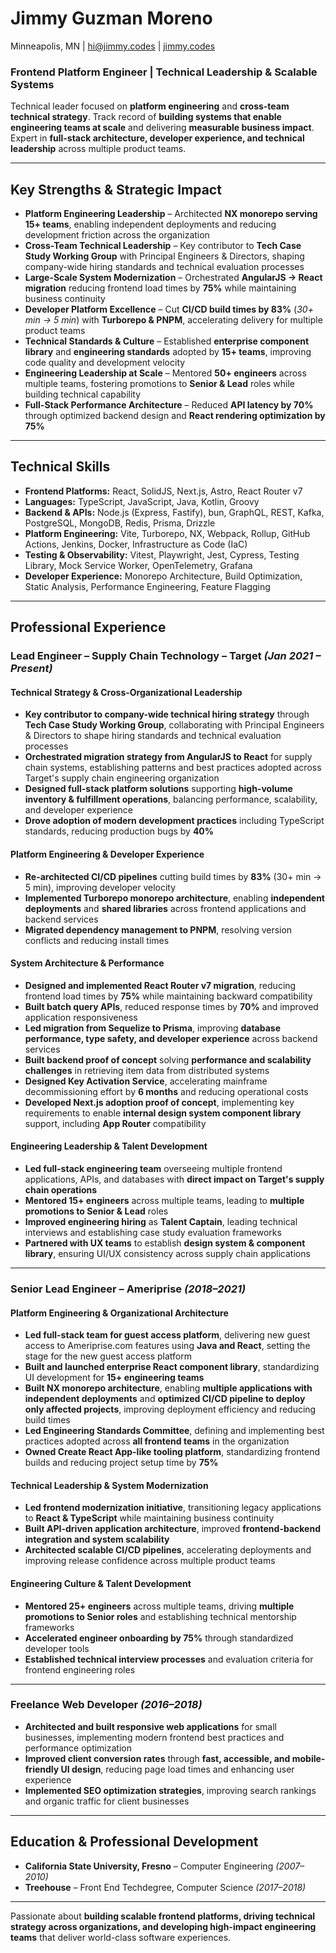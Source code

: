 # Jimmy Guzman Moreno

Minneapolis, MN | [hi@jimmy.codes](mailto:hi@jimmy.codes) | [jimmy.codes](https://jimmy.codes)

### **Frontend Platform Engineer | Technical Leadership & Scalable Systems**

Technical leader focused on **platform engineering** and **cross-team technical strategy**. Track record of **building systems that enable engineering teams at scale** and delivering **measurable business impact**. Expert in **full-stack architecture, developer experience, and technical leadership** across multiple product teams.

---

## **Key Strengths & Strategic Impact**

- **Platform Engineering Leadership** – Architected **NX monorepo serving 15+ teams**, enabling independent deployments and reducing development friction across the organization
- **Cross-Team Technical Leadership** – Key contributor to **Tech Case Study Working Group** with Principal Engineers & Directors, shaping company-wide hiring standards and technical evaluation processes
- **Large-Scale System Modernization** – Orchestrated **AngularJS → React migration** reducing frontend load times by **75%** while maintaining business continuity
- **Developer Platform Excellence** – Cut **CI/CD build times by 83%** (_30+ min → 5 min_) with **Turborepo & PNPM**, accelerating delivery for multiple product teams
- **Technical Standards & Culture** – Established **enterprise component library** and **engineering standards** adopted by **15+ teams**, improving code quality and development velocity
- **Engineering Leadership at Scale** – Mentored **50+ engineers** across multiple teams, fostering promotions to **Senior & Lead** roles while building technical capability
- **Full-Stack Performance Architecture** – Reduced **API latency by 70%** through optimized backend design and **React rendering optimization by 75%**

---

## **Technical Skills**

- **Frontend Platforms:** React, SolidJS, Next.js, Astro, React Router v7
- **Languages:** TypeScript, JavaScript, Java, Kotlin, Groovy
- **Backend & APIs:** Node.js (Express, Fastify), bun, GraphQL, REST, Kafka, PostgreSQL, MongoDB, Redis, Prisma, Drizzle
- **Platform Engineering:** Vite, Turborepo, NX, Webpack, Rollup, GitHub Actions, Jenkins, Docker, Infrastructure as Code (IaC)
- **Testing & Observability:** Vitest, Playwright, Jest, Cypress, Testing Library, Mock Service Worker, OpenTelemetry, Grafana
- **Developer Experience:** Monorepo Architecture, Build Optimization, Static Analysis, Performance Engineering, Feature Flagging

---

## **Professional Experience**

### **Lead Engineer – Supply Chain Technology** – Target _(Jan 2021 – Present)_

#### **Technical Strategy & Cross-Organizational Leadership**

- **Key contributor to company-wide technical hiring strategy** through **Tech Case Study Working Group**, collaborating with Principal Engineers & Directors to shape hiring standards and technical evaluation processes
- **Orchestrated migration strategy from AngularJS to React** for supply chain systems, establishing patterns and best practices adopted across Target's supply chain engineering organization
- **Designed full-stack platform solutions** supporting **high-volume inventory & fulfillment operations**, balancing performance, scalability, and developer experience
- **Drove adoption of modern development practices** including TypeScript standards, reducing production bugs by **40%**

#### **Platform Engineering & Developer Experience**

- **Re-architected CI/CD pipelines** cutting build times by **83%** (30+ min → 5 min), improving developer velocity
- **Implemented Turborepo monorepo architecture**, enabling **independent deployments** and **shared libraries** across frontend applications and backend services
- **Migrated dependency management to PNPM**, resolving version conflicts and reducing install times

#### **System Architecture & Performance**

- **Designed and implemented React Router v7 migration**, reducing frontend load times by **75%** while maintaining backward compatibility
- **Built batch query APIs**, reduced response times by **70%** and improved application responsiveness
- **Led migration from Sequelize to Prisma**, improving **database performance, type safety, and developer experience** across backend services
- **Built backend proof of concept** solving **performance and scalability challenges** in retrieving item data from distributed systems
- **Designed Key Activation Service**, accelerating mainframe decommissioning effort by **6 months** and reducing operational costs
- **Developed Next.js adoption proof of concept**, implementing key requirements to enable **internal design system component library** support, including **App Router** compatibility

#### **Engineering Leadership & Talent Development**

- **Led full-stack engineering team** overseeing multiple frontend applications, APIs, and databases with **direct impact on Target's supply chain operations**
- **Mentored 15+ engineers** across multiple teams, leading to **multiple promotions to Senior & Lead** roles
- **Improved engineering hiring** as **Talent Captain**, leading technical interviews and establishing case study evaluation frameworks
- **Partnered with UX teams** to establish **design system & component library**, ensuring UI/UX consistency across supply chain applications

---

### **Senior Lead Engineer** – Ameriprise _(2018–2021)_

#### **Platform Engineering & Organizational Architecture**

- **Led full-stack team for guest access platform**, delivering new guest access to Ameriprise.com features using **Java and React**, setting the stage for the new guest access platform
- **Built and launched enterprise React component library**, standardizing UI development for **15+ engineering teams**
- **Built NX monorepo architecture**, enabling **multiple applications with independent deployments** and **optimized CI/CD pipeline to deploy only affected projects**, improving deployment efficiency and reducing build times
- **Led Engineering Standards Committee**, defining and implementing best practices adopted across **all frontend teams** in the organization
- **Owned Create React App-like tooling platform**, standardizing frontend builds and reducing project setup time by **75%**

#### **Technical Leadership & System Modernization**

- **Led frontend modernization initiative**, transitioning legacy applications to **React & TypeScript** while maintaining business continuity
- **Built API-driven application architecture**, improved **frontend-backend integration and system scalability**
- **Architected scalable CI/CD pipelines**, accelerating deployments and improving release confidence across multiple product teams

#### **Engineering Culture & Talent Development**

- **Mentored 25+ engineers** across multiple teams, driving **multiple promotions to Senior roles** and establishing technical mentorship frameworks
- **Accelerated engineer onboarding by 75%** through standardized developer tools
- **Established technical interview processes** and evaluation criteria for frontend engineering roles

---

### **Freelance Web Developer** _(2016–2018)_

- **Architected and built responsive web applications** for small businesses, implementing modern frontend best practices and performance optimization
- **Improved client conversion rates** through **fast, accessible, and mobile-friendly UI design**, reducing page load times and enhancing user experience
- **Implemented SEO optimization strategies**, improving search rankings and organic traffic for client businesses

---

## **Education & Professional Development**

- **California State University, Fresno** – Computer Engineering _(2007–2010)_
- **Treehouse** – Front End Techdegree, Computer Science _(2017–2018)_

---

Passionate about **building scalable frontend platforms, driving technical strategy across organizations, and developing high-impact engineering teams** that deliver world-class software experiences.
